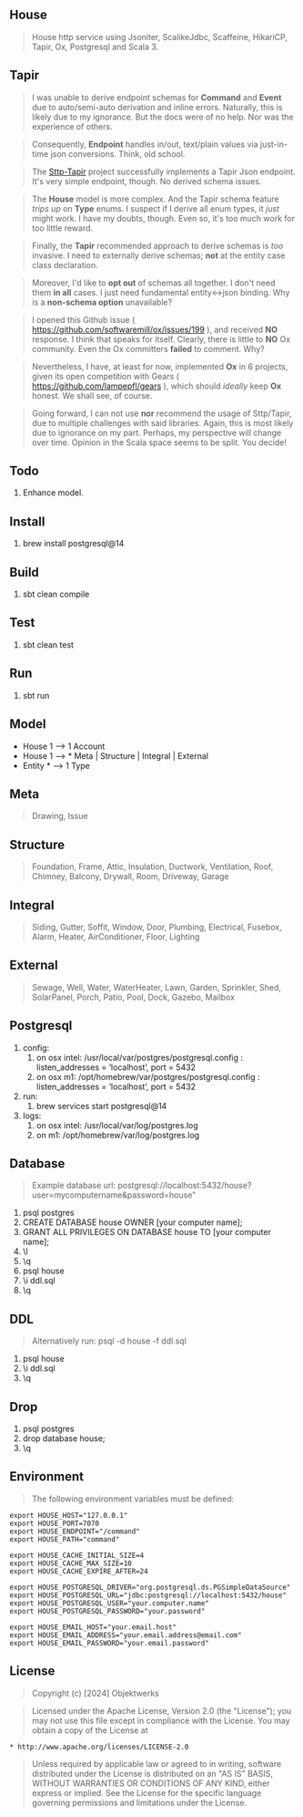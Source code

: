 House
-----
>House http service using Jsoniter, ScalikeJdbc, Scaffeine, HikariCP, Tapir, Ox, Postgresql and Scala 3.

Tapir
-----
>I was unable to derive endpoint schemas for **Command** and **Event** due to auto/semi-auto derivation and inline
>errors. Naturally, this is likely due to my ignorance. But the docs were of no help. Nor was the experience of
>others.

>Consequently, **Endpoint** handles in/out, text/plain values via just-in-time json conversions. Think, old school.

>The [Sttp-Tapir]( https://github.com/objektwerks/sttp.tapir ) project successfully implements a Tapir Json endpoint.
>It's very simple endpoint, though. No derived schema issues.

>The **House** model is more complex. And the Tapir schema feature *trips up* on **Type** enums. I suspect if I derive
>all enum types, it *just* might work. I have my doubts, though. Even so, it's too much work for too little reward.

>Finally, the **Tapir** recommended approach to derive schemas is *too* invasive. I need to externally derive schemas;
>**not** at the entity case class declaration.

>Moreover, I'd like to **opt out** of schemas all together. I don't need them **in all** cases. I just need fundamental
>entity<->json binding. Why is a **non-schema option** unavailable?

>I opened this Github issue ( https://github.com/softwaremill/ox/issues/199 ), and received **NO** response. I
>think that speaks for itself. Clearly, there is little to **NO** Ox community. Even the Ox committers **failed**
>to comment. Why?

>Nevertheless, I have, at least for now, implemented **Ox** in 6 projects, given its open competition with
>Gears ( https://github.com/lampepfl/gears ), which should *ideally* keep **Ox** honest. We shall see, of course.

>Going forward, I can not use **nor** recommend the usage of Sttp/Tapir, due to multiple challenges with said libraries.
>Again, this is most likely due to ignorance on my part. Perhaps, my perspective will change over time. Opinion in the
>Scala space seems to be split. You decide!

Todo
----
1. Enhance model.

Install
-------
1. brew install postgresql@14

Build
-----
1. sbt clean compile

Test
----
1. sbt clean test

Run
---
1. sbt run

Model
-----
* House 1 --> 1 Account
* House 1 --> * Meta | Structure | Integral | External
* Entity * --> 1 Type

Meta
----
>Drawing, Issue

Structure
---------
>Foundation, Frame, Attic, Insulation, Ductwork, Ventilation, Roof, Chimney, Balcony, Drywall, Room, Driveway, Garage

Integral
--------
>Siding, Gutter, Soffit, Window, Door, Plumbing, Electrical, Fusebox, Alarm, Heater, AirConditioner, Floor, Lighting

External
--------
>Sewage, Well, Water, WaterHeater, Lawn, Garden, Sprinkler, Shed, SolarPanel, Porch, Patio, Pool, Dock, Gazebo, Mailbox

Postgresql
----------
1. config:
    1. on osx intel: /usr/local/var/postgres/postgresql.config : listen_addresses = ‘localhost’, port = 5432
    2. on osx m1: /opt/homebrew/var/postgres/postgresql.config : listen_addresses = ‘localhost’, port = 5432
2. run:
    1. brew services start postgresql@14
3. logs:
    1. on osx intel: /usr/local/var/log/postgres.log
    2. on m1: /opt/homebrew/var/log/postgres.log

Database
--------
>Example database url: postgresql://localhost:5432/house?user=mycomputername&password=house"
1. psql postgres
2. CREATE DATABASE house OWNER [your computer name];
3. GRANT ALL PRIVILEGES ON DATABASE house TO [your computer name];
4. \l
5. \q
6. psql house
7. \i ddl.sql
8. \q

DDL
---
>Alternatively run: psql -d house -f ddl.sql
1. psql house
2. \i ddl.sql
3. \q

Drop
----
1. psql postgres
2. drop database house;
3. \q

Environment
-----------
>The following environment variables must be defined:
```
export HOUSE_HOST="127.0.0.1"
export HOUSE_PORT=7070
export HOUSE_ENDPOINT="/command"
export HOUSE_PATH="command"

export HOUSE_CACHE_INITIAL_SIZE=4
export HOUSE_CACHE_MAX_SIZE=10
export HOUSE_CACHE_EXPIRE_AFTER=24

export HOUSE_POSTGRESQL_DRIVER="org.postgresql.ds.PGSimpleDataSource"
export HOUSE_POSTGRESQL_URL="jdbc:postgresql://localhost:5432/house"
export HOUSE_POSTGRESQL_USER="your.computer.name"
export HOUSE_POSTGRESQL_PASSWORD="your.password"

export HOUSE_EMAIL_HOST="your.email.host"
export HOUSE_EMAIL_ADDRESS="your.email.address@email.com"
export HOUSE_EMAIL_PASSWORD="your.email.password"
```

License
-------
>Copyright (c) [2024] Objektwerks

>Licensed under the Apache License, Version 2.0 (the "License");
you may not use this file except in compliance with the License.
You may obtain a copy of the License at

    * http://www.apache.org/licenses/LICENSE-2.0

>Unless required by applicable law or agreed to in writing, software
distributed under the License is distributed on an "AS IS" BASIS,
WITHOUT WARRANTIES OR CONDITIONS OF ANY KIND, either express or implied.
See the License for the specific language governing permissions and
limitations under the License.
